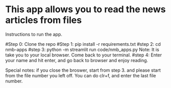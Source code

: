 # This app allows you to read the news articles from files

Instructions to run the app.

#Step 0: Clone the repo
#Step 1: pip install -r requirements.txt
#step 2: cd nmb-apps
#step 3: python -m streamlit run code/nmb_apps.py 
    Note: It is take you to your local browser. Come back to your terminal.
#step 4: Enter your name and hit enter, and go back to browser and enjoy reading. 

Special notes: if you close the broswer, start from step 3. and please start from the file number you left off. You can do clr+f, and enter the last file number.